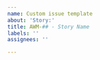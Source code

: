 ```yaml
---
name: Custom issue template
about: 'Story:'
title: AWM-## - Story Name
labels: ''
assignees: ''

---
```



